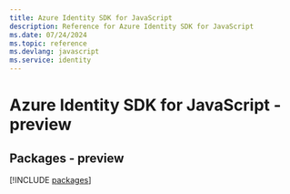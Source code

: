 ```yaml
---
title: Azure Identity SDK for JavaScript
description: Reference for Azure Identity SDK for JavaScript
ms.date: 07/24/2024
ms.topic: reference
ms.devlang: javascript
ms.service: identity
---
```

# Azure Identity SDK for JavaScript - preview
## Packages - preview
[!INCLUDE [packages](identity-index.md)]